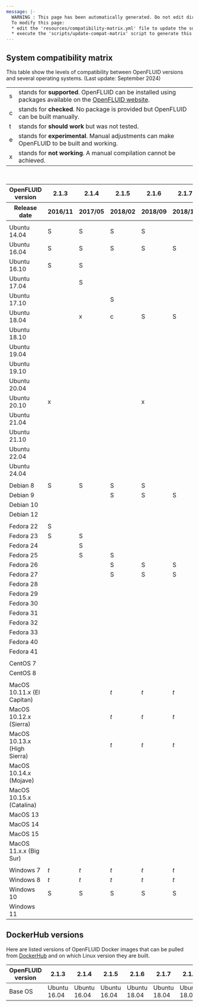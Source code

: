 ```yaml
---
message: |-
  WARNING : This page has been automatically generated. Do not edit directly.
  To modify this page:
  * edit the 'resources/compatibility-matrix.yml' file to update the source data
  * execute the 'scripts/update-compat-matrix' script to generate this file
---
```



## System compatibility matrix
This table show the levels of compatibility between OpenFLUID versions and several operating systems. (Last update: September 2024)

<div class="compatibility-matrix">
  <table class="legend">
    <tr><td class="status-s example">s</td><td class="detail">stands for <b>supported</b>. OpenFLUID can be installed using packages available on the <a href="https://www.openfluid-project.org/downloads/">OpenFLUID website</a>.</td></tr>
    <tr><td class="status-c example">c</td><td class="detail">stands for <b>checked</b>. No package is provided but OpenFLUID can be built manually.</td></tr>
    <tr><td class="status-t example">t</td><td class="detail">stands for <b>should work</b> but was not tested.</td></tr>
    <tr><td class="status-e example">e</td><td class="detail">stands for <b>experimental</b>. Manual adjustments can make OpenFLUID to be built and working.</td></tr>
    <tr><td class="status-x example">x</td><td class="detail">stands for <b>not working</b>. A manual compilation cannot be achieved.</td></tr>
  </table>
</div>


<br/>

<table class="compatibility-matrix">
<thead>
<tr>
<th>OpenFLUID version</th>
<th>2.1.3</th>
<th>2.1.4</th>
<th>2.1.5</th>
<th>2.1.6</th>
<th>2.1.7</th>
<th>2.1.8</th>
<th>2.1.9</th>
<th>2.1.10</th>
<th>2.1.11</th>
<th>2.2.0</th>
</tr>
<tr>
<th>Release date</th>
<th>2016/11</th>
<th>2017/05</th>
<th>2018/02</th>
<th>2018/09</th>
<th>2018/12</th>
<th>2019/04</th>
<th>2019/10</th>
<th>2020/09</th>
<th>2021/03</th>
<th>2025/02</th>
</tr>
</thead>
<tr><td></td><td></td><td></td><td></td><td></td><td></td><td></td><td></td><td></td><td></td><td></td></tr>
<tr><td class="OSname">Ubuntu 14.04</td><td class="status-s">S</td><td class="status-s">S</td><td class="status-s">S</td><td class="status-s">S</td><td></td><td></td><td></td><td></td><td></td><td></td></tr>
<tr><td class="OSname">Ubuntu 16.04</td><td class="status-s">S</td><td class="status-s">S</td><td class="status-s">S</td><td class="status-s">S</td><td class="status-s">S</td><td class="status-c">c</td><td class="status-s">S</td><td class="status-x">x</td><td class="status-x">x</td><td></td></tr>
<tr><td class="OSname">Ubuntu 16.10</td><td class="status-s">S</td><td class="status-s">S</td><td></td><td></td><td></td><td></td><td></td><td></td><td></td><td></td></tr>
<tr><td class="OSname">Ubuntu 17.04</td><td></td><td class="status-s">S</td><td></td><td></td><td></td><td></td><td></td><td></td><td></td><td></td></tr>
<tr><td class="OSname">Ubuntu 17.10</td><td></td><td></td><td class="status-s">S</td><td></td><td></td><td></td><td></td><td></td><td></td><td></td></tr>
<tr><td class="OSname">Ubuntu 18.04</td><td></td><td class="status-x">x</td><td class="status-c">c</td><td class="status-s">S</td><td class="status-s">S</td><td class="status-s">S</td><td class="status-s">S</td><td class="status-s">S</td><td class="status-s">S</td><td></td></tr>
<tr><td class="OSname">Ubuntu 18.10</td><td></td><td></td><td></td><td></td><td></td><td class="status-s">S</td><td></td><td></td><td></td><td></td></tr>
<tr><td class="OSname">Ubuntu 19.04</td><td></td><td></td><td></td><td></td><td></td><td class="status-s">S</td><td class="status-s">S</td><td></td><td></td><td></td></tr>
<tr><td class="OSname">Ubuntu 19.10</td><td></td><td></td><td></td><td></td><td></td><td></td><td></td><td class="status-s">S</td><td></td><td></td></tr>
<tr><td class="OSname">Ubuntu 20.04</td><td></td><td></td><td></td><td></td><td></td><td></td><td></td><td class="status-s">S</td><td class="status-s">S</td><td class="status-s">S</td></tr>
<tr><td class="OSname">Ubuntu 20.10</td><td class="status-x">x</td><td></td><td></td><td class="status-x">x</td><td></td><td class="status-x">x</td><td class="status-x">x</td><td class="status-c">c</td><td class="status-s">S</td><td></td></tr>
<tr><td class="OSname">Ubuntu 21.04</td><td></td><td></td><td></td><td></td><td></td><td></td><td></td><td></td><td class="status-e">e</td><td></td></tr>
<tr><td class="OSname">Ubuntu 21.10</td><td></td><td></td><td></td><td></td><td></td><td></td><td></td><td></td><td class="status-e">e</td><td></td></tr>
<tr><td class="OSname">Ubuntu 22.04</td><td></td><td></td><td></td><td></td><td></td><td></td><td></td><td></td><td class="status-s">S</td><td class="status-s">S</td></tr>
<tr><td class="OSname">Ubuntu 24.04</td><td></td><td></td><td></td><td></td><td></td><td></td><td></td><td></td><td class="status-s">S</td><td class="status-s">S</td></tr>
<tr><td></td><td></td><td></td><td></td><td></td><td></td><td></td><td></td><td></td><td></td><td></td></tr>
<tr><td class="OSname">Debian 8</td><td class="status-s">S</td><td class="status-s">S</td><td class="status-s">S</td><td class="status-s">S</td><td></td><td></td><td></td><td></td><td></td><td></td></tr>
<tr><td class="OSname">Debian 9</td><td></td><td></td><td class="status-s">S</td><td class="status-s">S</td><td class="status-s">S</td><td class="status-s">S</td><td class="status-s">S</td><td class="status-s">S</td><td class="status-s">S</td><td></td></tr>
<tr><td class="OSname">Debian 10</td><td></td><td></td><td></td><td></td><td></td><td></td><td class="status-s">S</td><td class="status-s">S</td><td class="status-s">S</td><td></td></tr>
<tr><td class="OSname">Debian 12</td><td></td><td></td><td></td><td></td><td></td><td></td><td></td><td></td><td></td><td class="status-s">S</td></tr>
<tr><td></td><td></td><td></td><td></td><td></td><td></td><td></td><td></td><td></td><td></td><td></td></tr>
<tr><td class="OSname">Fedora 22</td><td class="status-s">S</td><td></td><td></td><td></td><td></td><td></td><td></td><td></td><td></td><td></td></tr>
<tr><td class="OSname">Fedora 23</td><td class="status-s">S</td><td class="status-s">S</td><td></td><td></td><td></td><td></td><td></td><td></td><td></td><td></td></tr>
<tr><td class="OSname">Fedora 24</td><td></td><td class="status-s">S</td><td></td><td></td><td></td><td></td><td></td><td></td><td></td><td></td></tr>
<tr><td class="OSname">Fedora 25</td><td></td><td class="status-s">S</td><td class="status-s">S</td><td></td><td></td><td></td><td></td><td></td><td></td><td></td></tr>
<tr><td class="OSname">Fedora 26</td><td></td><td></td><td class="status-s">S</td><td class="status-s">S</td><td class="status-s">S</td><td></td><td></td><td></td><td></td><td></td></tr>
<tr><td class="OSname">Fedora 27</td><td></td><td></td><td class="status-s">S</td><td class="status-s">S</td><td class="status-s">S</td><td class="status-s">S</td><td></td><td></td><td></td><td></td></tr>
<tr><td class="OSname">Fedora 28</td><td></td><td></td><td></td><td></td><td></td><td class="status-s">S</td><td class="status-s">S</td><td></td><td></td><td></td></tr>
<tr><td class="OSname">Fedora 29</td><td></td><td></td><td></td><td></td><td></td><td class="status-s">S</td><td class="status-s">S</td><td></td><td></td><td></td></tr>
<tr><td class="OSname">Fedora 30</td><td></td><td></td><td></td><td></td><td></td><td></td><td class="status-s">S</td><td class="status-s">S</td><td></td><td></td></tr>
<tr><td class="OSname">Fedora 31</td><td></td><td></td><td></td><td></td><td></td><td></td><td></td><td class="status-s">S</td><td></td><td></td></tr>
<tr><td class="OSname">Fedora 32</td><td></td><td></td><td></td><td></td><td></td><td></td><td></td><td class="status-s">S</td><td class="status-s">S</td><td></td></tr>
<tr><td class="OSname">Fedora 33</td><td></td><td></td><td></td><td></td><td></td><td></td><td></td><td></td><td class="status-s">S</td><td></td></tr>
<tr><td class="OSname">Fedora 40</td><td></td><td></td><td></td><td></td><td></td><td></td><td></td><td></td><td></td><td class="status-s">S</td></tr>
<tr><td class="OSname">Fedora 41</td><td></td><td></td><td></td><td></td><td></td><td></td><td></td><td></td><td></td><td class="status-s">S</td></tr>
<tr><td></td><td></td><td></td><td></td><td></td><td></td><td></td><td></td><td></td><td></td><td></td></tr>
<tr><td class="OSname">CentOS 7</td><td></td><td></td><td></td><td></td><td></td><td></td><td></td><td class="status-e">e</td><td></td><td></td></tr>
<tr><td class="OSname">CentOS 8</td><td></td><td></td><td></td><td></td><td></td><td></td><td></td><td class="status-e">e</td><td></td><td></td></tr>
<tr><td></td><td></td><td></td><td></td><td></td><td></td><td></td><td></td><td></td><td></td><td></td></tr>
<tr><td class="OSname">MacOS 10.11.x (El Capitan)</td><td></td><td></td><td class="status-t"><i>t</i></td><td class="status-t"><i>t</i></td><td class="status-t"><i>t</i></td><td class="status-t"><i>t</i></td><td class="status-t"><i>t</i></td><td></td><td></td><td></td></tr>
<tr><td class="OSname">MacOS 10.12.x (Sierra)</td><td></td><td></td><td class="status-t"><i>t</i></td><td class="status-t"><i>t</i></td><td class="status-t"><i>t</i></td><td class="status-t"><i>t</i></td><td class="status-t"><i>t</i></td><td></td><td></td><td></td></tr>
<tr><td class="OSname">MacOS 10.13.x (High Sierra)</td><td></td><td></td><td class="status-t"><i>t</i></td><td class="status-t"><i>t</i></td><td class="status-t"><i>t</i></td><td class="status-t"><i>t</i></td><td class="status-t"><i>t</i></td><td></td><td></td><td></td></tr>
<tr><td class="OSname">MacOS 10.14.x (Mojave)</td><td></td><td></td><td></td><td></td><td></td><td></td><td></td><td class="status-s">S</td><td></td><td></td></tr>
<tr><td class="OSname">MacOS 10.15.x (Catalina)</td><td></td><td></td><td></td><td></td><td></td><td></td><td></td><td class="status-s">S</td><td class="status-s">S</td><td></td></tr>
<tr><td class="OSname">MacOS 13</td><td></td><td></td><td></td><td></td><td></td><td></td><td></td><td></td><td></td><td class="status-t"><i>t</i></td></tr>
<tr><td class="OSname">MacOS 14</td><td></td><td></td><td></td><td></td><td></td><td></td><td></td><td></td><td></td><td class="status-t"><i>t</i></td></tr>
<tr><td class="OSname">MacOS 15</td><td></td><td></td><td></td><td></td><td></td><td></td><td></td><td></td><td></td><td class="status-t"><i>t</i></td></tr>
<tr><td class="OSname">MacOS 11.x.x (Big Sur)</td><td></td><td></td><td></td><td></td><td></td><td></td><td></td><td></td><td class="status-c">c</td><td></td></tr>
<tr><td></td><td></td><td></td><td></td><td></td><td></td><td></td><td></td><td></td><td></td><td></td></tr>
<tr><td class="OSname">Windows 7</td><td class="status-t"><i>t</i></td><td class="status-t"><i>t</i></td><td class="status-t"><i>t</i></td><td class="status-t"><i>t</i></td><td class="status-t"><i>t</i></td><td class="status-t"><i>t</i></td><td class="status-t"><i>t</i></td><td class="status-t"><i>t</i></td><td class="status-t"><i>t</i></td><td class="status-t"><i>t</i></td></tr>
<tr><td class="OSname">Windows 8</td><td class="status-t"><i>t</i></td><td class="status-t"><i>t</i></td><td class="status-t"><i>t</i></td><td class="status-t"><i>t</i></td><td class="status-t"><i>t</i></td><td class="status-t"><i>t</i></td><td class="status-t"><i>t</i></td><td class="status-t"><i>t</i></td><td class="status-t"><i>t</i></td><td class="status-t"><i>t</i></td></tr>
<tr><td class="OSname">Windows 10</td><td class="status-s">S</td><td class="status-s">S</td><td class="status-s">S</td><td class="status-s">S</td><td class="status-s">S</td><td class="status-s">S</td><td class="status-s">S</td><td class="status-s">S</td><td class="status-s">S</td><td class="status-s">S</td></tr>
<tr><td class="OSname">Windows 11</td><td></td><td></td><td></td><td></td><td></td><td></td><td></td><td></td><td></td><td class="status-t"><i>t</i></td></tr>
</tbody>
</table>


## DockerHub versions
Here are listed versions of OpenFLUID Docker images that can be pulled from [DockerHub](https://hub.docker.com/r/openfluid/openfluid) and on which Linux version they are built.

<table class="compatibility-matrix">
<thead>
<tr><th>OpenFLUID version</th>

<th>2.1.3</th>

<th>2.1.4</th>

<th>2.1.5</th>

<th>2.1.6</th>

<th>2.1.7</th>

<th>2.1.8</th>

<th>2.1.9</th>

<th>2.1.10</th>

<th>2.1.11</th>

<th>2.2.0</th>

</thead>
<tr><td>Base OS</td>

<td>Ubuntu 16.04</td>

<td>Ubuntu 16.04</td>

<td>Ubuntu 16.04</td>

<td>Ubuntu 18.04</td>

<td>Ubuntu 18.04</td>

<td>Ubuntu 18.04</td>

<td>Ubuntu 18.04</td>

<td>Ubuntu 20.04</td>

<td>Ubuntu 20.04</td>

<td>Ubuntu 22.04</td>

</tr>
</table>